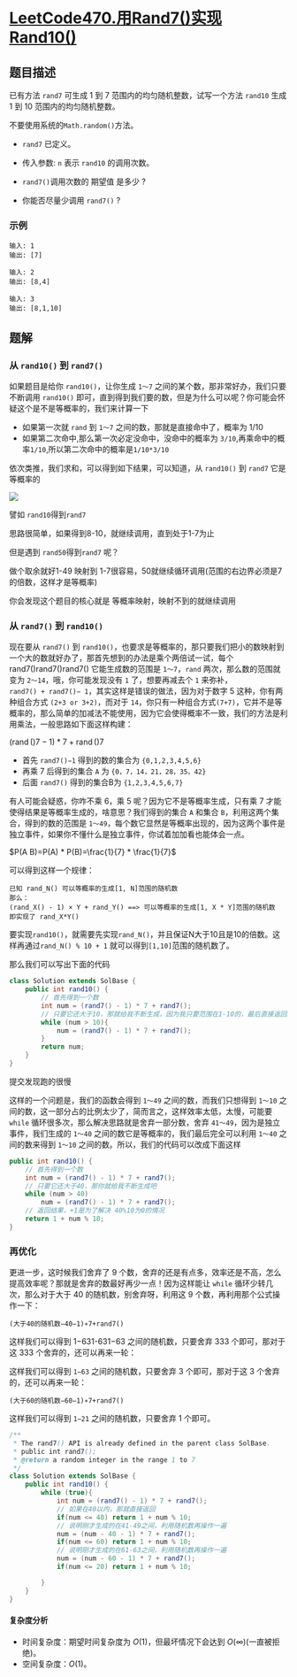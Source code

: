 # [LeetCode470.用Rand7()实现Rand10()](https://leetcode-cn.com/problems/implement-rand10-using-rand7/)
## 题目描述
已有方法 `rand7` 可生成 1 到 7 范围内的均匀随机整数，试写一个方法 `rand10` 生成 1 到 10 范围内的均匀随机整数。

不要使用系统的`Math.random()`方法。

- `rand7` 已定义。
- 传入参数: `n` 表示 `rand10` 的调用次数。

- `rand7()`调用次数的 期望值 是多少 ?
- 你能否尽量少调用 `rand7()` ?
### 示例
```
输入: 1
输出: [7]
```
```
输入: 2
输出: [8,4]
```
```
输入: 3
输出: [8,1,10]
```
## 题解
### 从 `rand10()` 到 `rand7()`
如果题目是给你 `rand10()`，让你生成 `1～7` 之间的某个数，那非常好办，我们只要不断调用 `rand10()` 即可，直到得到我们要的数，但是为什么可以呢？你可能会怀疑这个是不是等概率的，我们来计算一下

- 如果第一次就 `rand` 到 `1～7` 之间的数，那就是直接命中了，概率为 1/10
- 如果第二次命中,那么第一次必定没命中，没命中的概率为 `3/10`,再乘命中的概率`1/10`,所以第二次命中的概率是`1/10*3/10`

依次类推，我们求和，可以得到如下结果，可以知道，从 `rand10()` 到 `rand7` 它是等概率的

![](https://picgp.oss-cn-beijing.aliyuncs.com/img/20200816222156.png)

譬如 `rand10`得到`rand7`

思路很简单，如果得到8-10，就继续调用，直到处于1-7为止

但是遇到 `rand50`得到`rand7` 呢？

做个取余就好1-49 映射到 1-7很容易，50就继续循环调用(范围的右边界必须是7的倍数，这样才是等概率)

你会发现这个题目的核心就是 等概率映射，映射不到的就继续调用

### 从 `rand7()` 到 `rand10()`
现在要从 `rand7()` 到 `rand10()`，也要求是等概率的，那只要我们把小的数映射到一个大的数就好办了，那首先想到的办法是乘个两倍试一试，每个 rand7()rand7()rand7() 它能生成数的范围是 `1～7`，`rand` 两次，那么数的范围就变为 `2～14`，哦，你可能发现没有 `1` 了，想要再减去个 `1` 来弥补，`rand7() + rand7()− 1`，其实这样是错误的做法，因为对于数字 5 这种，你有两种组合方式 `(2+3 or 3+2)`，而对于 `14`，你只有一种组合方式`(7+7)`，它并不是等概率的，那么简单的加减法不能使用，因为它会使得概率不一致，我们的方法是利用乘法，一般思路如下面这样构建：

$(\operatorname{rand} ()7-1) * 7+\operatorname{rand} ()7$

- 首先 `rand7()−1` 得到的数的集合为 `{0,1,2,3,4,5,6}`
- 再乘 7 后得到的集合 `A` 为 `{0，7，14，21，28，35，42}`
- 后面 `rand7()` 得到的集合B为 `{1,2,3,4,5,6,7}`

有人可能会疑惑，你咋不乘 6，乘 5 呢？因为它不是等概率生成，只有乘 7 才能使得结果是等概率生成的，啥意思？我们得到的集合 `A` 和集合 `B`，利用这两个集合，得到的数的范围是 `1～49`，每个数它显然是等概率出现的，因为这两个事件是独立事件，如果你不懂什么是独立事件，你试着加加看也能体会一点。

$P(A B)=P(A) * P(B)=\frac{1}{7} * \frac{1}{7}$

可以得到这样一个规律：
```
已知 rand_N() 可以等概率的生成[1, N]范围的随机数
那么：
(rand_X() - 1) × Y + rand_Y() ==> 可以等概率的生成[1, X * Y]范围的随机数
即实现了 rand_X*Y()
```
要实现`rand10()`，就需要先实现`rand_N()`，并且保证N大于10且是10的倍数。这样再通过`rand_N() % 10 + 1` 就可以得到`[1,10]`范围的随机数了。

那么我们可以写出下面的代码

```java
class Solution extends SolBase {
    public int rand10() {
        // 首先得到一个数
        int num = (rand7() - 1) * 7 + rand7();
        // 只要它还大于10，那就给我不断生成，因为我只要范围在1-10的，最后直接返回就可以了
        while (num > 10){
            num = (rand7() - 1) * 7 + rand7();
        }
        return num;
    }
}
```

提交发现跑的很慢

这样的一个问题是，我们的函数会得到 `1～49` 之间的数，而我们只想得到 `1～10` 之间的数，这一部分占的比例太少了，简而言之，这样效率太低，太慢，可能要 `while` 循环很多次，那么解决思路就是舍弃一部分数，舍弃 `41～49`，因为是独立事件，我们生成的 `1～40` 之间的数它是等概率的，我们最后完全可以利用 `1～40` 之间的数来得到 `1～10` 之间的数。所以，我们的代码可以改成下面这样

```java
public int rand10() {
    // 首先得到一个数
    int num = (rand7() - 1) * 7 + rand7();
    // 只要它还大于40，那你就给我不断生成吧
    while (num > 40)
        num = (rand7() - 1) * 7 + rand7();
    // 返回结果，+1是为了解决 40%10为0的情况
    return 1 + num % 10;
}
```
### 再优化
更进一步，这时候我们舍弃了 9 个数，舍弃的还是有点多，效率还是不高，怎么提高效率呢？那就是舍弃的数最好再少一点！因为这样能让 `while` 循环少转几次，那么对于大于 40 的随机数，别舍弃呀，利用这 9 个数，再利用那个公式操作一下：

`(大于40的随机数−40−1)∗7+rand7()`

这样我们可以得到 1−631-631−63 之间的随机数，只要舍弃 333 个即可，那对于这 333 个舍弃的，还可以再来一轮：

这样我们可以得到 `1−63` 之间的随机数，只要舍弃 3 个即可，那对于这 3 个舍弃的，还可以再来一轮：

`(大于60的随机数−60−1)∗7+rand7()`

这样我们可以得到 `1−21` 之间的随机数，只要舍弃 1 个即可。

```java
/**
 * The rand7() API is already defined in the parent class SolBase.
 * public int rand7();
 * @return a random integer in the range 1 to 7
 */
class Solution extends SolBase {
    public int rand10() {
        while (true){
            int num = (rand7() - 1) * 7 + rand7();
            // 如果在40以内，那就直接返回
            if(num <= 40) return 1 + num % 10;
            // 说明刚才生成的在41-49之间，利用随机数再操作一遍
            num = (num - 40 - 1) * 7 + rand7();
            if(num <= 60) return 1 + num % 10;
            // 说明刚才生成的在61-63之间，利用随机数再操作一遍
            num = (num - 60 - 1) * 7 + rand7();
            if(num <= 20) return 1 + num % 10;

        }
    }
}
```
#### 复杂度分析
- 时间复杂度：期望时间复杂度为 $O(1)$，但最坏情况下会达到 $O(∞)$(一直被拒绝)。
- 空间复杂度：$O(1)$。








